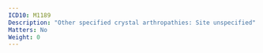 ```yaml
---
ICD10: M1189
Description: "Other specified crystal arthropathies: Site unspecified"
Matters: No
Weight: 0
---
```


